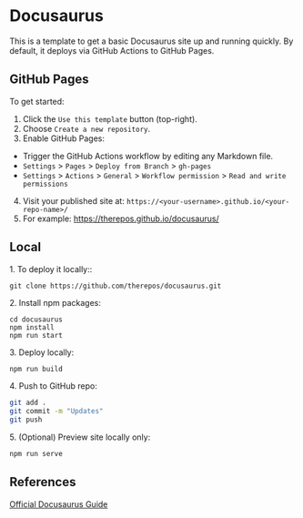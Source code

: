 # Docusaurus

This is a template to get a basic Docusaurus site up and running quickly. By default, it deploys via GitHub Actions to GitHub Pages.

## GitHub Pages
To get started:

1. Click the `Use this template` button (top-right).  
2. Choose `Create a new repository`.  
3. Enable GitHub Pages:  
- Trigger the GitHub Actions workflow by editing any Markdown file.  
- `Settings` > `Pages` > `Deploy from Branch` > `gh-pages`  
- `Settings` > `Actions` > `General` > `Workflow permission` > `Read and write permissions`   
4. Visit your published site at: `https://<your-username>.github.io/<your-repo-name>/`  
5. For example: https://therepos.github.io/docusaurus/

## Local 
1\. To deploy it locally::  
```
git clone https://github.com/therepos/docusaurus.git
```

2\. Install npm packages:
```
cd docusaurus
npm install
npm run start
```

3\. Deploy locally:
```bash
npm run build
```

4\. Push to GitHub repo:
```bash
git add . 
git commit -m "Updates"
git push
```

5\. (Optional) Preview site locally only:
```bash
npm run serve
```

## References
[Official Docusaurus Guide](https://docusaurus.io/docs)
